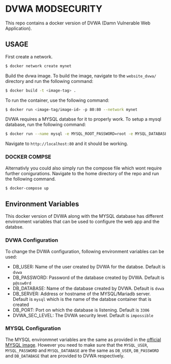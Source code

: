 # DVWA MODSECURITY
This repo contains a docker version of DVWA (Damn Vulnerable Web Application).

## USAGE
First create a network.
``` bash
$ docker network create mynet 
```
Build the dvwa image. To build the image, navigate to the `website_dvwa/` directory and run the following command:
``` bash
$ docker build -t <image-tag> .
``` 
To run the container, use the following command:
``` bash
$ docker run <image-tag/image-id> -p 80:80 --network mynet
```
DVWA requires a MYSQL databse for it to properly work. To setup a mysql database, run the following command:
``` bash
$ docker run --name mysql -e MYSQL_ROOT_PASSWORD=root -e MYSQL_DATABASE=dvwa -e MYSQL_USER=dvwa -e MYSQL_PASSWORD=p@ssw0rd -p 3306:3306 --network mynet
```
Navigate to `http://localhost:80` and it should be working.

### DOCKER COMPSE
Alternativly you could also simply run the compose file which wont require further conigurations.
Navigate to the home directory of the repo and run the following command.
``` bash
$ docker-compose up
```

## Environment Variables
This docker version of DVWA along with the MYSQL database has different environment variables that can be used to configure the web app and the databse.
### DVWA Configuration
To change the DVWA configuration, following environment variables can be used:
* DB_USER: Name of the user created by DVWA for the databse. Default is `dvwa`
* DB_PASSWORD: Password of the database created by DVWA. Default is `p@ssw0rd`
* DB_DATABASE: Name of the database created by DVWA. Default is `dvwa`
* DB_SERVER: Address or hostname of the MYSQL/Mariadb server. Default is `mysql` which is the name of the databse container that is created
* DB_PORT: Port on which the database is listening. Default is `3306`
* DVWA_SEC_LEVEL: The DVWA security level. Default is `impossible`

### MYSQL Configuration
The MYSQL environmnet variables are the same as provided in the [official MYSQL image](https://hub.docker.com/_/mysql).
However you need to make sure that the `MYSQL_USER`, `MYSQL_PASSWORD` and `MYSQL_DATABASE` are the same as `DB_USER`, `DB_PASSWORD` and `DB_DATABASE` that are provided to DVWA respectively.
